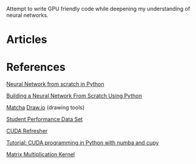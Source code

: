 Attempt to write GPU friendly code while deepening my understanding of neural networks.

# Articles


# References 
[Neural Network from scratch in Python](https://towardsdatascience.com/math-neural-network-from-scratch-in-python-d6da9f29ce65)

[Building a Neural Network From Scratch Using Python](https://heartbeat.comet.ml/building-a-neural-network-from-scratch-using-python-part-1-6d399df8d432)

[Matcha](https://www.mathcha.io/) 
[Draw.io](https://app.diagrams.net/) 
(drawing tools) 

[Student Performance Data Set](https://archive.ics.uci.edu/ml/datasets/student+performance)

[CUDA Refresher](https://developer.nvidia.com/blog/cuda-refresher-reviewing-the-origins-of-gpu-computing/)

[Tutorial: CUDA programming in Python with numba and cupy](https://www.youtube.com/watch?v=9bBsvpg-Xlk)

[Matrix Multiplication Kernel](https://numba.readthedocs.io/en/stable/cuda/examples.html#matrix-multiplication)

<!-- [Statlog (Heart) Data Set](https://archive.ics.uci.edu/ml/datasets/Statlog+%28Heart%29) -->
